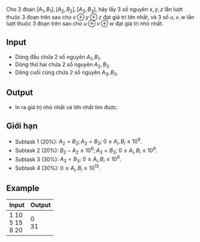 Cho $3$ đoạn $[A_1, B_1], [A_2, B_2], [A_3, B_3]$, hãy lấy $3$ số nguyên $x, y, z$ lần lượt thuộc 3 đoạn trên sao cho $x \oplus y \oplus z$ đạt giá trị lớn nhất, và $3$ số $u, v, w$ lần lượt thuộc 3 đoạn trên sao cho $u \oplus v \oplus w$ đạt giá trị nhỏ nhất.

## Input

- Dòng đầu chứa $2$ số nguyên $A_1, B_1$.
- Dòng thứ hai chứa $2$ số nguyên $A_2, B_2$.
- Dòng cuối cùng chứa $2$ số nguyên $A_3, B_3$.

## Output

- In ra giá trị nhỏ nhất và lớn nhất tìm được.

## Giới hạn

- Subtask 1 (20%): $A_2=B_2; A_3=B_3;$ $0\le A_i, B_i\le 10^9$.
- Subtask 2 (20%): $B_2-A_2\le 10^6; A_3=B_3;$ $0\le A_i, B_i\le 10^9$.
- Subtask 3 (30%): $A_3=B_3;$ $0\le A_i, B_i\le 10^9$.
- Subtask 4 (30%): $0\le A_i, B_i\le 10^{15}$.

## Example

| Input                | Output  |
| -------------------- | ------- |
| 1 10<br>5 15<br>8 20 | 0<br>31 |
